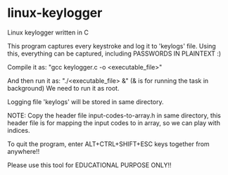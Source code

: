# linux-keylogger
Linux keylogger written in C

This program captures every keystroke and log it to 'keylogs' file.
Using this, everything can be captured, including PASSWORDS IN PLAINTEXT :)

Compile it as:
"gcc keylogger.c -o <executable_file>"

And then run it as:
"./<executable_file> &"  (& is for running the task in background)
We need to run it as root. 

Logging file 'keylogs' will be stored in same directory.

NOTE: Copy the header file input-codes-to-array.h in same directory, this header file is for mapping the input codes to in array, so we can play with indices.

To quit the program, enter ALT+CTRL+SHIFT+ESC keys together from anywhere!!

Please use this tool for EDUCATIONAL PURPOSE ONLY!!
